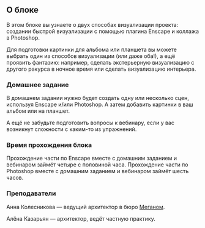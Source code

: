 ## О блоке

В этом блоке вы узнаете о двух способах визуализации проекта: создании быстрой визуализации с помощью плагина Enscape и коллажа в Photoshop.

Для подготовки картинки для альбома или планшета вы можете выбрать один из способов визуализации (или даже оба!), а ещё проявить фантазию: например, сделать экстерьерную визуализацию с другого ракурса в ночное время или сделать визуализацию интерьера.

### Домашнее задание

В домашнем задании нужно будет создать одну или несколько сцен, используя Enscape и/или Photoshop. А затем добавить картинки в ваш альбом или на планшет.

А ещё не забудьте подготовить вопросы к вебинару, если у вас возникнут сложности с каким-то из упражнений.

### Время прохождения блока

Прохождение части по Enscape вместе с домашним заданием и вебинаром займёт четыре с половиной часа. Прохождение части по Photoshop вместе с домашним заданием и вебинаром займёт шесть часов. 

### Преподаватели

Анна Колесникова — ведущий архитектор в бюро [Меганом](https://meganom.moscow/ru/).

Алёна Казарьян — архитектор, ведёт частную практику. 